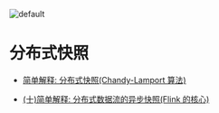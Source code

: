![default](https://i.postimg.cc/V6m3yh19/image.png)

# 分布式快照

- [简单解释: 分布式快照(Chandy-Lamport 算法)](https://zhuanlan.zhihu.com/p/44454670)

- [(十)简单解释: 分布式数据流的异步快照(Flink 的核心)](https://zhuanlan.zhihu.com/p/43536305)
